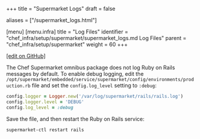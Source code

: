 +++
title = "Supermarket Logs"
draft = false

aliases = ["/supermarket_logs.html"]

[menu]
  [menu.infra]
    title = "Log Files"
    identifier = "chef_infra/setup/supermarket/supermarket_logs.md Log Files"
    parent = "chef_infra/setup/supermarket"
    weight = 60
+++    

[\[edit on GitHub\]](https://github.com/chef/chef-web-docs/blob/master/content/supermarket_logs.md)

The Chef Supermarket omnibus package does not log Ruby on Rails messages
by default. To enable debug logging, edit the
`/opt/supermarket/embedded/service/supermarket/config/environments/production.rb`
file and set the `config.log_level` setting to `:debug`:

``` ruby
config.logger = Logger.new('/var/log/supermarket/rails/rails.log')
config.logger.level = 'DEBUG'
config.log_level = :debug
```

Save the file, and then restart the Ruby on Rails service:

``` bash
supermarket-ctl restart rails
```
